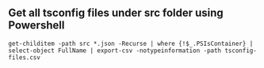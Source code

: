 ## Get all tsconfig files under src folder using Powershell
`get-childitem -path src *.json -Recurse | where {!$_.PSIsContainer} | select-object FullName | export-csv -notypeinformation -path tsconfig-files.csv`
